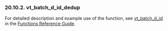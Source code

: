 <div id="fn_vt_batch_d_id_dedup" class="section">

<div class="titlepage">

<div>

<div>

### 20.10.2. vt_batch_d_id_dedup

</div>

</div>

</div>

For detailed description and example use of the function, see
<a href="fn_vt_batch_d_id.html" class="link"
title="vt_batch_d_id">vt_batch_d_id</a> in the
<a href="ch-functions.html" class="link"
title="Chapter 24. Virtuoso Functions Guide &amp; Reference">Functions
Reference Guide</a>.

</div>
